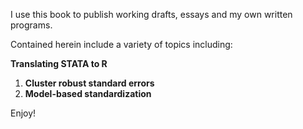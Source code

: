 I use this book to publish working drafts, essays and my own written programs.

Contained herein include a variety of topics including:

**Translating STATA to R**  
  1. **Cluster robust standard errors**   
  2. **Model-based standardization**
  
Enjoy!